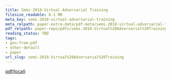 ```yaml
---
title: Semi-2018-Virtual Adversarial Training
filesize_readable: 8.1 MB
meta_key: semi-2018-virtual-adversarial-training
meta_relpath: paper-extra-data/pdf-meta/semi-2018-virtual-adversarial-training.yaml
pdf_relpath: paper-repo/pdfs/semi-2018-Virtual%20Adversarial%20Training.pdf
reading_status: TBD
tags:
- gen-from-pdf
- other-default
- paper
url_slug: semi-2018-Virtual%20Adversarial%20Training
---
```


[pdf(local)](../../paper-repo/pdfs/semi-2018-Virtual%20Adversarial%20Training.pdf)
